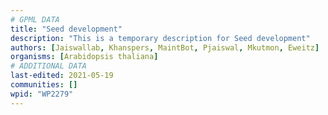 ```yaml
---
# GPML DATA
title: "Seed development"
description: "This is a temporary description for Seed development"
authors: [Jaiswallab, Khanspers, MaintBot, Pjaiswal, Mkutmon, Eweitz]
organisms: [Arabidopsis thaliana]
# ADDITIONAL DATA
last-edited: 2021-05-19
communities: []
wpid: "WP2279"
---
```


